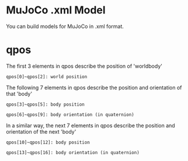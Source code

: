 # MuJoCo .xml Model

You can build models for MuJoCo in .xml format.

# qpos

The first 3 elements in qpos describe the position of 'worldbody'

    qpos[0]~qpos[2]: world position

The following 7 elements in qpos describe the position and orientation of that 'body'

    qpos[3]~qpos[5]: body position

    qpos[6]~qpos[9]: body orientation (in quaternion)

In a similar way, the next 7 elements in qpos describe the position and orientation of the next 'body'

    qpos[10]~qpos[12]: body position

    qpos[13]~qpos[16]: body orientation (in quaternion)

